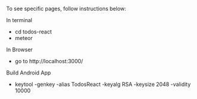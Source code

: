 To see specific pages, follow instructions below:

In terminal
* cd todos-react
* meteor

In Browser
* go to http://localhost:3000/

Build Android App

* keytool -genkey -alias TodosReact -keyalg RSA -keysize 2048 -validity 10000
